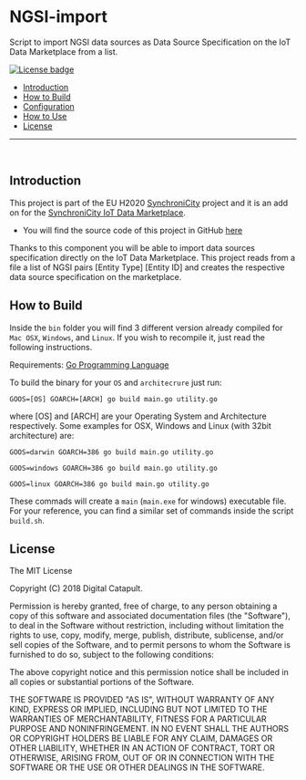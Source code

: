 # NGSI-import
Script to import NGSI data sources as Data Source Specification on the IoT Data Marketplace from a list.

[![License badge](https://img.shields.io/badge/license-MIT-blue.svg)](https://opensource.org/licenses/MIT)

+ [Introduction](#def-introduction)
+ [How to Build](#def-build)
+ [Configuration](#def-conf)
+ [How to Use](#def-use)
+ [License](#def-license)

---

<br>

<a name="def-introduction"></a>
## Introduction

This project is part of the EU H2020 [SynchroniCity](https://synchronicity-iot.eu) project and it is an add on for the [SynchroniCity IoT Data Marketplace](https://github.com/caposseleDigicat/SynchroniCityDataMarketplace).

- You will find the source code of this project in GitHub [here](https://github.com/caposseleDigicat/NGSI-import)

Thanks to this component you will be able to import data sources specification directly on the IoT Data Marketplace. This project reads from a file a list of NGSI pairs [Entity Type] 
[Entity ID] and creates the respective data source specification on the marketplace. 

<a name="def-build"></a>
## How to Build

Inside the `bin` folder you will find 3 different version already compiled for `Mac OSX`, `Windows`, and `Linux`. If you wish to recompile it, just read the following instructions. 

Requirements: [Go Programming Language](https://golang.org/doc/install)

To build the binary for your `OS` and `architecrure` just run:

```
GOOS=[OS] GOARCH=[ARCH] go build main.go utility.go
```

where [OS] and [ARCH] are your Operating System and Architecture respectively. Some examples for OSX, Windows and Linux (with 32bit architecture) are:

```
GOOS=darwin GOARCH=386 go build main.go utility.go

GOOS=windows GOARCH=386 go build main.go utility.go

GOOS=linux GOARCH=386 go build main.go utility.go
```

These commads will create a `main` (`main.exe` for windows) executable file. For your reference, you can find a similar set of commands inside the script `build.sh`.

## License

The MIT License
 
Copyright (C) 2018 Digital Catapult.

Permission is hereby granted, free of charge, to any person obtaining a copy of this software and associated documentation files (the "Software"), to deal in the Software without restriction, including without limitation the rights to use, copy, modify, merge, publish, distribute, sublicense, and/or sell copies of the Software, and to permit persons to whom the Software is furnished to do so, subject to the following conditions:

The above copyright notice and this permission notice shall be included in all copies or substantial portions of the Software.

THE SOFTWARE IS PROVIDED "AS IS", WITHOUT WARRANTY OF ANY KIND, EXPRESS OR IMPLIED, INCLUDING BUT NOT LIMITED TO THE WARRANTIES OF MERCHANTABILITY, FITNESS FOR A PARTICULAR PURPOSE AND NONINFRINGEMENT. IN NO EVENT SHALL THE AUTHORS OR COPYRIGHT HOLDERS BE LIABLE FOR ANY CLAIM, DAMAGES OR OTHER LIABILITY, WHETHER IN AN ACTION OF CONTRACT, TORT OR OTHERWISE, ARISING FROM, OUT OF OR IN CONNECTION WITH THE SOFTWARE OR THE USE OR OTHER DEALINGS IN THE SOFTWARE.
